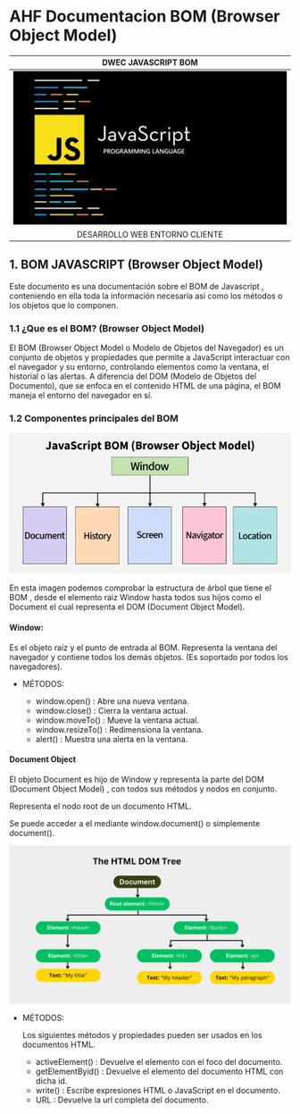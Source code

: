 # AHF Documentacion BOM (Browser Object Model)
| DWEC JAVASCRIPT BOM |
|:-----------:|
![Alt](images/banner%20javascript.jpg)|
| DESARROLLO WEB ENTORNO CLIENTE 


## 1. BOM JAVASCRIPT (Browser Object Model)

Este documento es una documentación sobre el BOM de Javascript , conteniendo en ella toda la información necesaria asi como los métodos o los objetos que lo componen.

### 1.1 ¿Que es el BOM? (Browser Object Model)

El BOM (Browser Object Model o Modelo de Objetos del Navegador) es un conjunto de objetos y propiedades que permite a JavaScript interactuar con el navegador y su entorno, controlando elementos como la ventana, el historial o las alertas. A diferencia del DOM (Modelo de Objetos del Documento), que se enfoca en el contenido HTML de una página, el BOM maneja el entorno del navegador en sí.



### 1.2 Componentes principales del BOM 

![Alt](images/estructura%20BOM.webp)

En esta imagen podemos comprobar la estructura de árbol que tiene el BOM , desde el elemento raiz Window hasta todos sus hijos como el Document el cual representa el DOM (Document Object Model).

  #### Window: 

  Es el objeto raíz y el punto de entrada al BOM. Representa la ventana del navegador y contiene todos los demás objetos. (Es soportado por todos los navegadores).
  - MÉTODOS: 

    - window.open() : Abre una nueva ventana.
    - window.close() : Cierra la ventana actual.
    - window.moveTo() : Mueve la ventana actual.
    - window.resizeTo() : Redimensiona la ventana.
    - alert() : Muestra una alerta en la ventana.


  #### Document Object

  El objeto Document es hijo de Window y representa la parte del DOM (Document Object Model) , con todos sus métodos y nodos en conjunto.

  Representa el nodo root de un documento HTML.

  Se puede acceder a el mediante window.document() o simplemente document().

![Alt](images/estructuraDOM.png)


 - MÉTODOS: 
  
    Los siguientes métodos y propiedades pueden ser usados en los documentos HTML.

    - activeElement() : Devuelve el elemento con el foco del documento.
    - getElementByid() : Devuelve el elemento del documento HTML con dicha id.
    - write() : Escribe expresiones HTML o JavaScript en el documento.
    - URL : Devuelve la url completa del documento.





